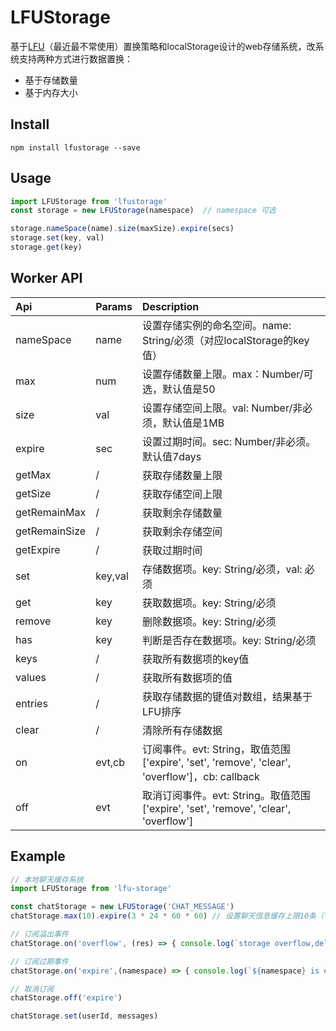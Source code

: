 # LFUStorage
基于[LFU](https://en.wikipedia.org/wiki/LFU)（最近最不常使用）置换策略和localStorage设计的web存储系统，改系统支持两种方式进行数据置换：
- 基于存储数量
- 基于内存大小

## Install
```shell
npm install lfustorage --save
```

## Usage
```javascript
import LFUStorage from 'lfustorage'
const storage = new LFUStorage(namespace)  // namespace 可选

storage.nameSpace(name).size(maxSize).expire(secs)
storage.set(key, val)
storage.get(key)
```

## Worker API
|Api|Params|Description|
| :-----| :---- | :---- |
|nameSpace|name|设置存储实例的命名空间。name: String/必须（对应localStorage的key值）|
|max|num|设置存储数量上限。max：Number/可选，默认值是50|
|size|val|设置存储空间上限。val: Number/非必须，默认值是1MB|
|expire|sec|设置过期时间。sec: Number/非必须。默认值7days|
|getMax|/|获取存储数量上限|
|getSize|/|获取存储空间上限|
|getRemainMax|/|获取剩余存储数量|
|getRemainSize|/|获取剩余存储空间|
|getExpire|/|获取过期时间|
|set|key,val|存储数据项。key: String/必须，val: 必须|
|get|key|获取数据项。key: String/必须|
|remove|key|删除数据项。key: String/必须|
|has|key|判断是否存在数据项。key: String/必须|
|keys|/|获取所有数据项的key值|
|values|/|获取所有数据项的值|
|entries|/|获取存储数据的键值对数组，结果基于LFU排序|
|clear|/|清除所有存储数据|
|on|evt,cb|订阅事件。evt: String，取值范围['expire', 'set', 'remove', 'clear', 'overflow']，cb: callback|
|off|evt|取消订阅事件。evt: String。取值范围['expire', 'set', 'remove', 'clear', 'overflow']|
## Example
```javascript
// 本地聊天缓存系统
import LFUStorage from 'lfu-storage'

const chatStorage = new LFUStorage('CHAT_MESSAGE')
chatStorage.max(10).expire(3 * 24 * 60 * 60) // 设置聊天信息缓存上限10条（个用户）3天后过期

// 订阅溢出事件
chatStorage.on('overflow', (res) => { console.log(`storage overflow,delete keys: ${res}`) })

// 订阅过期事件
chatStorage.on('expire',(namespace) => { console.log(`${namespace} is expired`) })

// 取消订阅
chatStorage.off('expire')

chatStorage.set(userId, messages)
```
